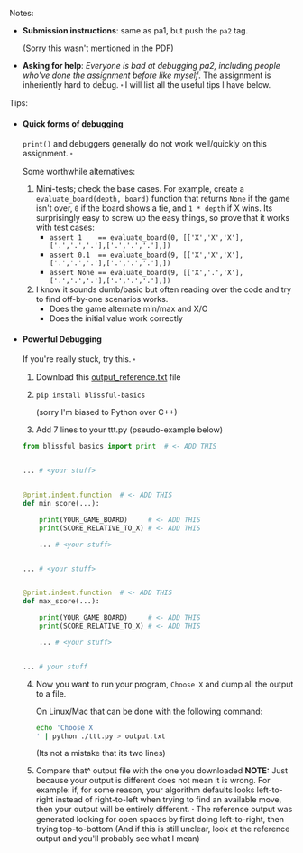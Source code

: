 Notes:
- **Submission instructions**: same as pa1, but push the `pa2` tag.

    (Sorry this wasn't mentioned in the PDF)
- **Asking for help**: 
  *Everyone is bad at debugging pa2, including people who've done the assignment before like myself*. The assignment is inheriently hard to debug.
                                   ⬞
I will list all the useful tips I have below.

Tips:
- #### Quick forms of debugging
  `print()` and debuggers generally do not work well/quickly on this assignment.
                                   ⬞
     
   Some worthwhile alternatives:
    1. Mini-tests; check the base cases. For example, create a `evaluate_board(depth, board)` function that returns `None` if the game isn't over, `0` if the board shows a tie, and `1 * depth` if X wins. Its surprisingly easy to screw up the easy things, so  prove that it works with test cases:
        - `assert 1    == evaluate_board(0, [['X','X','X'],['.','.','.'],['.','.','.'],])`
        - `assert 0.1  == evaluate_board(9, [['X','X','X'],['.','.','.'],['.','.','.'],])`
        - `assert None == evaluate_board(9, [['X','.','X'],['.','.','.'],['.','.','.'],])`
    2. I know it sounds dumb/basic but often reading over the code and try to find off-by-one scenarios works.
        - Does the game alternate min/max and X/O
        - Does the initial value work correctly
- #### Powerful Debugging

   If you're really stuck, try this.
                                  ⬞
   1. Download this [output_reference.txt](https://45-79-48-20.ip.linodeusercontent.com/s/Qf5RzMbP3E7tzCB) file
   2. `pip install blissful-basics`

       (sorry I'm biased to Python over C++)
   3. Add 7 lines to your ttt.py (pseudo-example below)
   ```py
   from blissful_basics import print  # <- ADD THIS
   

   ... # <your stuff>


   @print.indent.function  # <- ADD THIS
   def min_score(...):

       print(YOUR_GAME_BOARD)     # <- ADD THIS
       print(SCORE_RELATIVE_TO_X) # <- ADD THIS

       ... # <your stuff>


   ... # <your stuff>


   @print.indent.function  # <- ADD THIS
   def max_score(...):

       print(YOUR_GAME_BOARD)     # <- ADD THIS
       print(SCORE_RELATIVE_TO_X) # <- ADD THIS

       ... # <your stuff>


   ... # your stuff
    ```
    4. Now you want to run your program, `Choose X` and dump all the output to a file.

       On Linux/Mac that can be done with the following command:
       ```sh
       echo 'Choose X
       ' | python ./ttt.py > output.txt
       ```
       (Its not a mistake that its two lines)
   5. Compare that^ output file with the one you downloaded
      **NOTE:** Just because your output is different does not mean it is wrong.
      For example: if, for some reason, your algorithm defaults looks left-to-right instead of right-to-left when trying to find an available move, then your output will be entirely different.
                                  ⬞
      The reference output was generated looking for open spaces by first doing left-to-right, then trying top-to-bottom (And if this is still unclear, look at the reference output and you'll probably see what I mean)